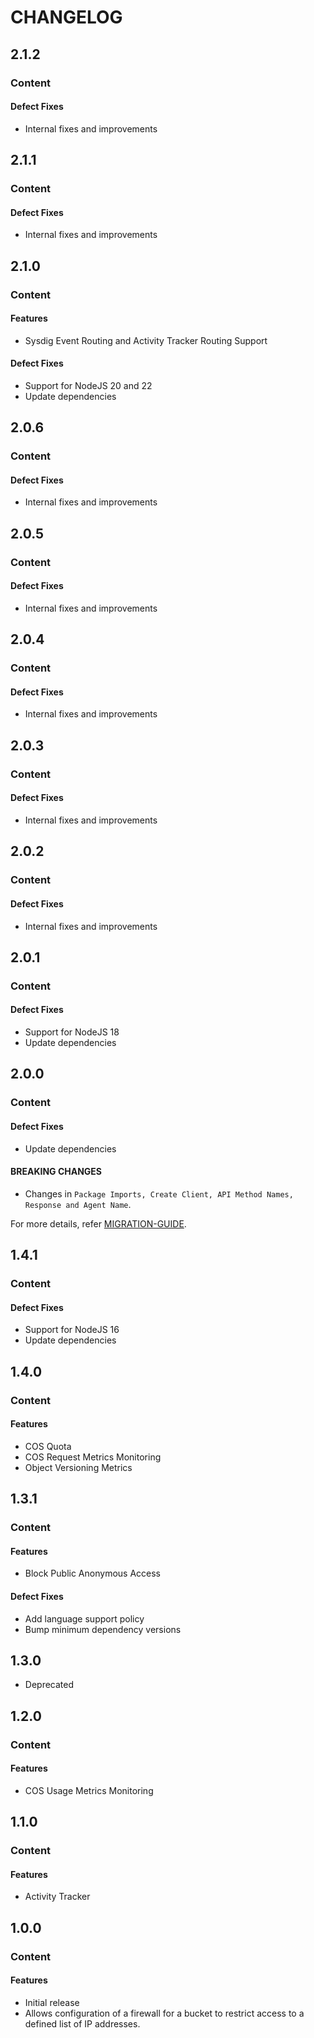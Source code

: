 # CHANGELOG

## 2.1.2

### Content

#### Defect Fixes

* Internal fixes and improvements

## 2.1.1

### Content

#### Defect Fixes

* Internal fixes and improvements

## 2.1.0

### Content

#### Features

* Sysdig Event Routing and Activity Tracker Routing Support

#### Defect Fixes

* Support for NodeJS 20 and 22
* Update dependencies

## 2.0.6

### Content

#### Defect Fixes

* Internal fixes and improvements

## 2.0.5

### Content

#### Defect Fixes

* Internal fixes and improvements

## 2.0.4

### Content

#### Defect Fixes

* Internal fixes and improvements

## 2.0.3

### Content

#### Defect Fixes

* Internal fixes and improvements

## 2.0.2

### Content

#### Defect Fixes

* Internal fixes and improvements

## 2.0.1

### Content

#### Defect Fixes

* Support for NodeJS 18
* Update dependencies

## 2.0.0

### Content

#### Defect Fixes

* Update dependencies

#### BREAKING CHANGES

* Changes in ```Package Imports, Create Client, API Method Names, Response and Agent Name```.

For more details, refer [MIGRATION-GUIDE](MIGRATION-V1.md).

## 1.4.1

### Content

#### Defect Fixes

* Support for NodeJS 16
* Update dependencies

## 1.4.0

### Content

#### Features

* COS Quota
* COS Request Metrics Monitoring
* Object Versioning Metrics

## 1.3.1

### Content

#### Features

* Block Public Anonymous Access

#### Defect Fixes

* Add language support policy
* Bump minimum dependency versions

## 1.3.0

* Deprecated

## 1.2.0

### Content

#### Features

* COS Usage Metrics Monitoring

## 1.1.0

### Content

#### Features

* Activity Tracker

## 1.0.0

### Content

#### Features

* Initial release
* Allows configuration of a firewall for a bucket to restrict access to a defined list of IP addresses.
